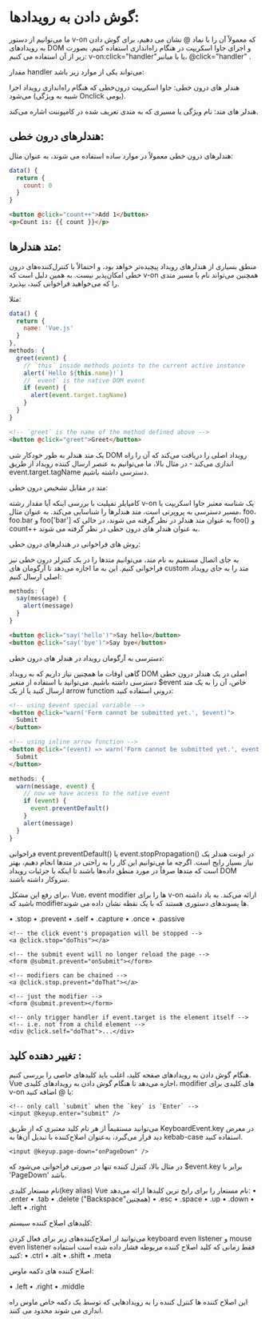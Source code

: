 <h1>
گوش دادن به رویدادها:
</h1>

ما می‌توانیم از دستور v-on که معمولاً آن را با نماد @ نشان می‌ دهیم، برای گوش دادن به رویدادهای DOM و اجرای جاوا اسکریپت در هنگام راه‌اندازی استفاده کنیم. بصورت زیر از آن استفاده می کنیم:
   v-on:click="handler"یا با میانبر،  @click="handler" .

مقدار handler می‌تواند یکی از موارد زیر باشد:

هندلر ‌های درون خطی: جاوا اسکریپت درون‌خطی که هنگام راه‌اندازی رویداد اجرا می‌شود (شبیه به ویژگی Onclick بومی).

هندلر های متد: نام ویژگی یا مسیری که به متدی تعریف شده در کامپوننت اشاره می‌کند.

<h2>
هندلرهای درون خطی:
</h2>

هندلرهای درون خطی معمولاً در موارد ساده استفاده می شوند، به عنوان مثال:

```js
data() {
  return {
    count: 0
  }
}
```
```html
<button @click="count++">Add 1</button>
<p>Count is: {{ count }}</p>
```

<h2>
متد هندلرها:
</h2>

منطق بسیاری از هندلر‌های رویداد پیچیده‌تر خواهد بود، و احتمالاً با کنترل‌کننده‌های درون خطی امکان‌پذیر نیست. به همین دلیل است که v-on همچنین می‌تواند نام یا مسیر متدی را که می‌خواهید فراخوانی کنید، بپذیرد.

مثلا:
```js
data() {
  return {
    name: 'Vue.js'
  }
},
methods: {
  greet(event) {
    // `this` inside methods points to the current active instance
    alert(`Hello ${this.name}!`)
    // `event` is the native DOM event
    if (event) {
      alert(event.target.tagName)
    }
  }
}
```

```html
<!-- `greet` is the name of the method defined above -->
<button @click="greet">Greet</button>
```

یک متد هندلر به طور خودکار شی DOM رویداد اصلی را دریافت می‌کند که آن را راه اندازی می‌کند - در مثال بالا، ما می‌توانیم به عنصر ارسال کننده رویداد از طریق event.target.tagName دسترسی داشته باشیم.

متد در مقابل تشخیص درون خطی:

کامپایلر تمپلیت با بررسی اینکه آیا مقدار رشته v-on یک شناسه معتبر جاوا اسکریپت یا مسیر دسترسی به پروپرتی است، متد هندلرها را شناسایی می‌کند. به عنوان مثال، foo، foo.bar و foo['bar'] به عنوان متد هندلر در نظر گرفته می شوند، در حالی که foo() و count++ به عنوان هندلر های درون خطی در نظر گرفته می شوند.

روش های فراخوانی در هندلرهای درون خطی:

به جای اتصال مستقیم به نام متد، می‌توانیم متدها را در یک کنترلر درون خطی نیز فراخوانی کنیم. این به ما اجازه می‌دهد تا آرگومان های custom متد را به جای رویداد اصلی ارسال کنیم:
```js
methods: {
  say(message) {
    alert(message)
  }
}
```
```html
<button @click="say('hello')">Say hello</button>
<button @click="say('bye')">Say bye</button>
```


دسترسی به آرگومان رویداد در هندلر های درون خطی:

گاهی اوقات ما همچنین نیاز داریم که به رویداد DOM اصلی در یک هندلر درون خطی دسترسی داشته باشیم. می‌توانید با استفاده از متغیر $event خاص، آن را به یک متد ارسال کنید یا از یک arrow function درونی استفاده کنید:
```html
<!-- using $event special variable -->
<button @click="warn('Form cannot be submitted yet.', $event)">
  Submit
</button>

<!-- using inline arrow function -->
<button @click="(event) => warn('Form cannot be submitted yet.', event)">
  Submit
</button>
```
```js
methods: {
  warn(message, event) {
    // now we have access to the native event
    if (event) {
      event.preventDefault()
    }
    alert(message)
  }
}
```

فراخوانی event.preventDefault()  یا event.stopPropagation()  در ایونت هندلر یک نیاز بسیار رایج است. اگرچه ما می‌توانیم این کار را به راحتی در متد‌ها انجام دهیم، بهتر است که متد‌ها صرفاً در مورد منطق داده‌ها باشند تا اینکه با جزئیات رویداد DOM سروکار داشته باشند.

برای رفع این مشکل، Vue، event modifier ها را برای v-on ارائه می‌کند. به یاد داشته باشید که modifierها پسوندهای دستوری هستند که با یک نقطه نشان داده می شوند.


•	.stop
•	.prevent
•	.self
•	.capture
•	.once
•	.passive

```vue
<!-- the click event's propagation will be stopped -->
<a @click.stop="doThis"></a>
```

```vue
<!-- the submit event will no longer reload the page -->
<form @submit.prevent="onSubmit"></form>
```

```vue
<!-- modifiers can be chained -->
<a @click.stop.prevent="doThat"></a>
```

```vue
<!-- just the modifier -->
<form @submit.prevent></form>
```

```vue
<!-- only trigger handler if event.target is the element itself -->
<!-- i.e. not from a child element -->
<div @click.self="doThat">...</div>
```

<h2>
تغییر دهنده کلید :
</h2>
هنگام گوش دادن به رویدادهای صفحه کلید، اغلب باید کلیدهای خاصی را بررسی کنیم. Vue اجازه می‌دهد تا هنگام گوش دادن به رویدادهای کلیدی، modifier های کلیدی برای v-on یا @ اضافه کنید:

```vue
<!-- only call `submit` when the `key` is `Enter` -->
<input @keyup.enter="submit" />
```

می‌توانید مستقیماً از هر نام کلید معتبری که از طریق KeyboardEvent.key در معرض دید قرار می‌گیرد، به‌عنوان اصلاح‌کننده با تبدیل آن‌ها به kebab-case  استفاده کنید.
```vue
<input @keyup.page-down="onPageDown" />
```
در مثال بالا، کنترل کننده تنها در صورتی فراخوانی می‌شود که $event.key برابر با 'PageDown' باشد.

نام مستعار کلیدی(key alias)
Vue نام مستعار را برای رایج ترین کلیدها ارائه می‌دهد:
•	.enter
•	.tab
•	.delete ("Backspace"همچنین)
•	.esc
•	.space
•	.up
•	.down
•	.left
•	.right

کلیدهای اصلاح کننده سیستم:

می‌توانید از اصلاح‌کننده‌های زیر برای فعال کردن keyboard even listener و mouse even listener فقط زمانی که کلید اصلاح ‌کننده مربوطه فشار داده شده است استفاده کنید:
•	.ctrl
•	.alt
•	.shift
•	.meta



اصلاح کننده های دکمه ماوس:

•	.left
•	.right
•	.middle


این اصلاح کننده ها کنترل کننده را به رویدادهایی که توسط یک دکمه خاص ماوس راه اندازی می شوند محدود می کنند.
